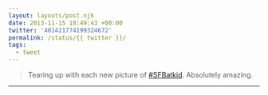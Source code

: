 ```yaml
---
layout: layouts/post.njk
date: 2013-11-15 18:49:43 +00:00
twitter: '401421774199324672'
permalink: /status/{{ twitter }}/
tags: 
  - tweet
---
```


> Tearing up with each new picture of [#SFBatkid](https://twitter.com/hashtag/SFBatkid). Absolutely amazing.

---

